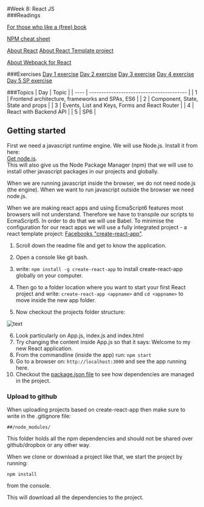 #Week 8: React JS  
###Readings

[For those who like a (free) book](https://leanpub.com/the-road-to-learn-react)

[NPM cheat sheet](study/npm_cheat_sheet.md) 

[About React](https://facebook.github.io/react/)
[About React Template project](https://github.com/facebookincubator/create-react-app#getting-started)  

[About Webpack for React](http://www.pro-react.com/materials/appendixA/)

###Exercises
[Day 1 exercise](exercises/day1ex.md) 
[Day 2 exercise](exercises/day2ex.md) 
[Day 3 exercise](exercises/day3ex.md) 
[Day 4 exercise](exercises/day4ex.md) 
[Day 5 SP exercise](exercises/day5ex.md)  

###Topics
| Day  | Topic                                    |
| ---- | ---------------------------------------- |
| 1    | Frontend architecture, frameworks and SPAs, ES6 |
| 2    | Component, State, State and props        |
| 3    | Events, List and Keys, Forms and React Router |
| 4    | React with Backend API                   |
| 5    | SP6                                      |


## Getting started
First we need a javascript runtime engine. We will use Node.js. Install it from here:  
[Get node.js](https://nodejs.org/en/).   
This will also give us the Node Package Manager (npm) that we will use to install other javascript packages in our projects and globally.

When we are running javascript inside the browser, we do not need node.js (the engine). When we want to run javascript outside the browser we need node.js.

When we are making react apps and using EcmaScript6 features most browsers will not understand. Therefore we have to transpile our scripts to EcmaScript5. In order to do that we will use Babel. To minimise the configuration for our react apps we will use a fully integrated project - a react template project: [Facebooks "create-react-app"](https://github.com/facebookincubator/create-react-app#getting-started).   

1. Scroll down the readme file and get to know the application.

2. Open a console like git bash.

3. write: `npm install -g create-react-app` to install create-react-app globally on your computer.    

4. Then go to a folder location where you want to start your first React project and write: `create-react-app <appname>` and `cd <appname>` to move inside the new app folder.

5. Now checkout the projects folder structure:  

![text](img/folderstructure.png)   

6. Look particularly on App.js, index.js and index.html  
7. Try changing the content inside App.js so that it says: Welcome to my new React application.
8. From the commandline (inside the app) run: `npm start`  
9. Go to a browser on: `http://localhost:3000` and see the app running here.  
10. Checkout the [package.json file](https://github.com/facebookincubator/create-react-app/blob/master/package.json) to see how dependencies are managed in the project.  

### Upload to github

When uploading projects based on create-react-app then make sure to write in the .gitignore file:

```
##/node_modules/
```

This folder holds all the npm dependencies and should not be shared over github/dropbox or any other way.

When we clone or download a project like that, we start the project by running:

```
npm install
```

from the console. 

This will download all the dependencies to the project.